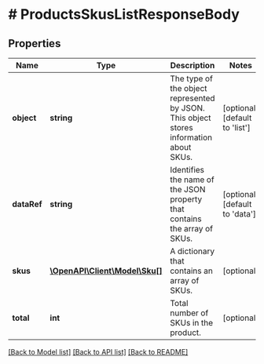 # # ProductsSkusListResponseBody

## Properties

Name | Type | Description | Notes
------------ | ------------- | ------------- | -------------
**object** | **string** | The type of the object represented by JSON. This object stores information about SKUs. | [optional] [default to 'list']
**dataRef** | **string** | Identifies the name of the JSON property that contains the array of SKUs. | [optional] [default to 'data']
**skus** | [**\OpenAPI\Client\Model\Sku[]**](Sku.md) | A dictionary that contains an array of SKUs. | [optional]
**total** | **int** | Total number of SKUs in the product. | [optional]

[[Back to Model list]](../../README.md#models) [[Back to API list]](../../README.md#endpoints) [[Back to README]](../../README.md)
